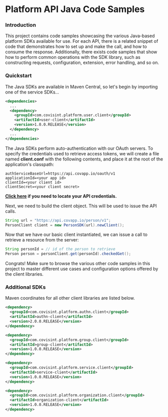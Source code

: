 # Platform API Java Code Samples
### Introduction
This project contains code samples showcasing the various Java-based platform SDKs available for use.  For each API, there is a related snippet of code that demonstrates how to set up and make the call, and how to consume the response.  Additionally, there exists code samples that show how to perform common operations with the SDK library, such as constructing requests, configuration, extension, error handling, and so on. 

### Quickstart
The Java SDKs are available in Maven Central, so let's begin by importing one of the service SDKs...

```xml
<dependencies>
  ...
  <dependency>
    <groupId>com.covisint.platform.user.client</groupId>
    <artifactId>user-client</artifactId>
    <version>1.0.0.RELEASE</version>
  </dependency>
  ...
</dependencies>
```

The Java SDKs perform auto-authentication with our OAuth servers.  To specify the credentials used to retrieve access tokens, we will create a file named <strong>client.conf</strong> with the following contents, and place it at the root of the application's classpath:

    authServiceBaseUrl=https://api.covapp.io/oauth/v1
    applicationId=<your app id>
    clientId=<your client id>
    clientSecret=<your client secret>

**[Click here](https://developer.covisint.com/learn/dp/-/book/developer-portal/managing_instances/manage_applications.html) if you need to locate your API credentials.**

Next, we need to build the client object.  This will be used to issue the API calls.

```java
String url = "https://api.covapp.io/person/v1";
PersonClient client = new PersonSDK(url).newClient();
```

Now that we have our basic client instantiated, we can issue a call to retrieve a resource from the server:

```java
String personId = // id of the person to retrieve
Person person = personClient.get(personId).checkedGet();
```

Congrats!  Make sure to browse the various other code samples in this project to master different use cases and configuration options offered by the client libraries.

### Additional SDKs
Maven coordinates for all other client libraries are listed below.
```xml
<dependency>
  <groupId>com.covisint.platform.authn.client</groupId>
  <artifactId>authn-client</artifactId>
  <version>2.0.0.RELEASE</version>
</dependency>

<dependency>
  <groupId>com.covisint.platform.group.client</groupId>
  <artifactId>group-client</artifactId>
  <version>1.0.0.RELEASE</version>
</dependency>

<dependency>
  <groupId>com.covisint.platform.service.client</groupId>
  <artifactId>service-client</artifactId>
  <version>1.0.0.RELEASE</version>
</dependency>

<dependency>
  <groupId>com.covisint.platform.organization.client</groupId>
  <artifactId>organization-client</artifactId>
  <version>1.0.0.RELEASE</version>
</dependency>
```
